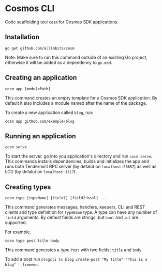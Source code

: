 # Cosmos CLI

Code scaffolding tool `cosm` for Cosmos SDK applications.

## Installation

```
go get github.com/allinbits/cosm
```

Note: Make sure to run this command outside of an existing Go project, otherwise it will be added as a dependency to `go.mod`.

## Creating an application

```
cosm app [modulePath]
```

This command creates an empty template for a Cosmos SDK application. By default it also includes a module named after the name of the package.

To create a new application called `blog`, run:

```
cosm app github.com/example/blog
```

## Running an application

```
cosm serve
```

To start the server, go into you application's directory and run `cosm serve`. This commands installs dependencies, builds and initializes the app and runs both Tendermint RPC server (by defalut on `localhost:26657`) as well as LCD (by defalut on `localhost:1317`).

## Creating types

```
cosm type [typeName] [field1] [field2:bool] ...
```

This command generates messages, handlers, keepers, CLI and REST clients and type definition for `typeName` type. A type can have any number of `field` arguments. By default fields are strings, but `bool` and `int` are supported.

For example,

```
cosm type post title body
```

This command generates a type `Post` with two fields: `title` and `body`.

To add a post run `blogcli tx blog create-post "My title" "This is a blog" --from=me`.
